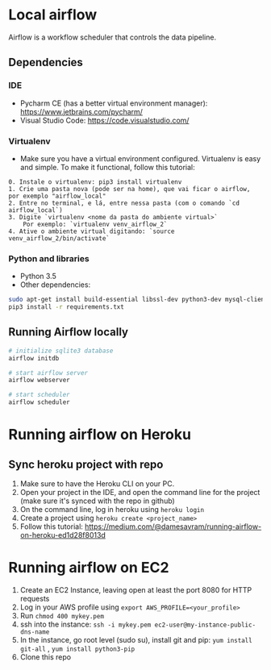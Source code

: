 # Local airflow
Airflow is a workflow scheduler that controls the data pipeline.


## Dependencies
### IDE
- Pycharm CE (has a better virtual environment manager): https://www.jetbrains.com/pycharm/
- Visual Studio Code: https://code.visualstudio.com/

### Virtualenv
- Make sure you have a virtual environment configured. Virtualenv is easy and simple. To make it functional, follow this tutorial:
```
0. Instale o virtualenv: pip3 install virtualenv
1. Crie uma pasta nova (pode ser na home), que vai ficar o airflow, por exemplo "airflow_local"
2. Entre no terminal, e lá, entre nessa pasta (com o comando `cd airflow_local`)
3. Digite `virtualenv <nome da pasta do ambiente virtual>`
    Por exemplo: `virtualenv venv_airflow_2`
4. Ative o ambiente virtual digitando: `source venv_airflow_2/bin/activate`
```


### Python and libraries
- Python 3.5
- Other dependencies:
```bash
sudo apt-get install build-essential libssl-dev python3-dev mysql-client libmysqlclient-dev
pip3 install -r requirements.txt
```

## Running Airflow locally
```bash
# initialize sqlite3 database
airflow initdb

# start airflow server
airflow webserver

# start scheduler
airflow scheduler
```

# Running airflow on Heroku

## Sync heroku project with repo
1. Make sure to have the Heroku CLI on your PC.
2. Open your project in the IDE, and open the command line for the project (make sure it's synced with the repo in github)
3. On the command line, log in heroku using `heroku login`
4. Create a project using `heroku create <project_name>`
5. Follow this tutorial: https://medium.com/@damesavram/running-airflow-on-heroku-ed1d28f8013d


# Running airflow on EC2

1. Create an EC2 Instance, leaving open at least the port 8080 for HTTP requests
2. Log in your AWS profile using `export AWS_PROFILE=<your_profile>`
3. Run `chmod 400 mykey.pem`
4. ssh into the instance: `ssh -i mykey.pem ec2-user@my-instance-public-dns-name`
5. In the instance, go root level (sudo su), install git and pip: `yum install git-all` , `yum install python3-pip`
6. Clone this repo
